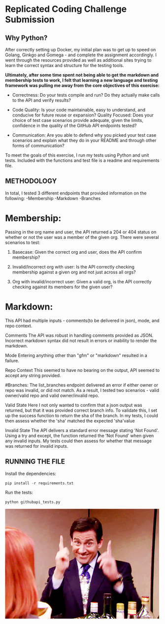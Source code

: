 # __Replicated Coding Challenge Submission__

## __Why Python?__
 
After correctly setting up Docker, my initial plan was to get up to speed on Golang, Ginkgo and Gomega - and complete the assignment accordingly.  I went through the resources provided as well as additional sites trying to learn the correct syntax and structure for the testing tools. 

**Ultimately, after some time spent not being able to get the markdown and membership tests to work, I felt that learning a new language and testing framework was pulling me away from the core objectives of this exercise:**  

* Correctness: Do your tests compile and run? Do they actually make calls to the API and verify results?

* Code Quality: Is your code maintainable, easy to understand, and conducive for future reuse or expansion?
Quality Focused: Does your choice of test case scenarios provide adequate, given the limits, confidence in the quality of the GitHub API endpoints tested?

* Communication: Are you able to defend why you picked your test case scenarios and explain what they do in your README and through other forms of communication?

To meet the goals of this exercise, I run my tests using Python and unit tests.  Included with the functions and test file is a readme and requirements file.  

## __METHODOLOGY__

In total, I tested 3 different endpoints that provided information on the following:
-Membership
-Markdown
-Branches 

# Membership:
Passing in the org name and user, the API returned a 204 or 404 status on whether or not the user was a member of the given org.  There were several scenarios to test:

1. Basecase: Given the correct org and user, does the API confirm membership?

2. Invalid/Incorrect org with user: Is the API correctly checking membership against a given org and not just across all orgs?

3. Org with invalid/incorrect user: Given a valid org, is the API correctly checking against its members for the given user?  

# Markdown:
This API had multiple inputs - comments(to be delivered in json), mode, and repo context. 

Comments
The API was robust in handling comments provided as JSON.  Incorrect markdown syntax did not result in errors or inability to render the markdown. 

Mode
Entering anything other than "gfm" or "markdown" resulted in a failure.

Repo Context
This seemed to have no bearing on the output, API seemed to accept any string provided.  

#Branches:
The list_branches endpoint delivered an error if either owner or repo was invalid, or did not match.  As a result, I tested two scenarios - valid owner/valid repo and valid owner/invalid repo. 

Valid State
Here I not only wanted to confirm that a json output was returned, but that it was provided correct branch info.  To validate this, I set up the success function to return the sha of the branch.  In my tests, I could then assess whether the 'sha' matched the expected 'sha'value

Invalid State
The API delivers a standard error message stating 'Not Found'.  Using a try and except, the function returned the 'Not Found' when given any invalid inputs.  My tests could then assess for whether that message was returned for invalid inputs.  

## __RUNNING THE FILE__

Install the dependencies:
```python
pip install -r requirements.txt
```

Run the tests:
```python
python githubapi_tests.py
```

![Thank You!](/thank_you.gif)



